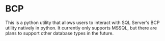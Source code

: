# BCP

This is a python utility that allows users to interact with SQL Server's BCP utility natively in python.
It currently only supports MSSQL, but there are plans to support other database types in the future.
